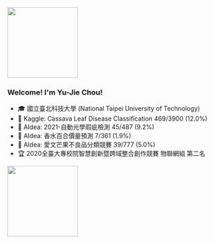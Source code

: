 <!--
**JerryJack121/JerryJack121** is a ✨ _special_ ✨ repository because its `README.md` (this file) appears on your GitHub profile.

Here are some ideas to get you started:

- 🔭 I’m currently working on ...
- 🌱 I’m currently learning ...
- 👯 I’m looking to collaborate on ...
- 🤔 I’m looking for help with ...
- 💬 Ask me about ...
- 📫 How to reach me: ...
- 😄 Pronouns: ...
- ⚡ Fun fact: ...
-->


<img height="160" align="center" src="https://github-profile-trophy.vercel.app/?username=JerryJack121&column=7&margin-w=5" />

### Welcome! I'm Yu-Jie Chou!
- 🎓 國立臺北科技大學 (National Taipei University of Technology)
- 🏅 Kaggle: Cassava Leaf Disease Classification 469/3900 (12.0%)
- 🏅 AIdea: 2021-自動光學瑕疵檢測 45/487 (9.2%)
- 🏅 AIdea: 香水百合價量預測 7/361 (1.9%)
- 🏅 AIdea: 愛文芒果不良品分類競賽 39/777 (5.0%)
- 🏆 2020全臺大專校院智慧創新暨跨域整合創作競賽 物聯網組 第二名

<img height="160" align="center" src="https://github-readme-stats.vercel.app/api?username=JerryJack121&show_icons=True&count_private=True" />

